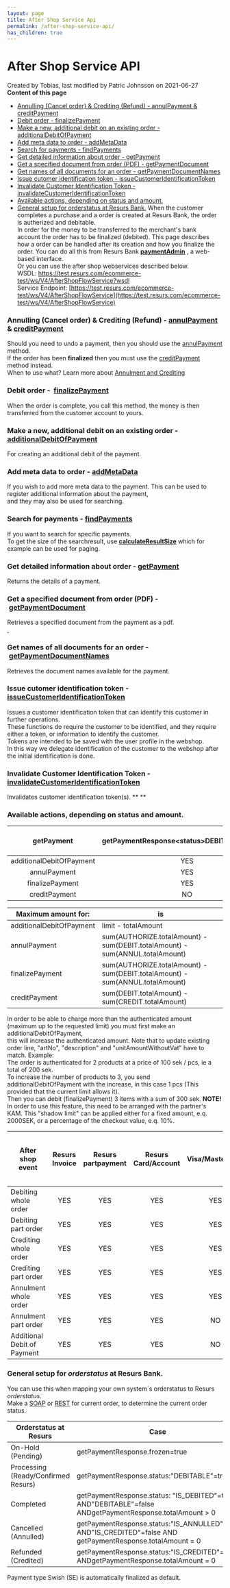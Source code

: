 ```yaml
---
layout: page
title: After Shop Service Api
permalink: /after-shop-service-api/
has_children: true
---
```



# After Shop Service API 
Created by Tobias, last modified by Patric Johnsson on 2021-06-27
**Content of this page**
- [Annulling (Cancel order) & Crediting (Refund) - annulPayment &
  creditPayment](#AfterShopServiceAPI-Annulling(Cancelorder)&Crediting(Refund)-annulPayment&creditPayment)
- [Debit order -
  finalizePayment](#AfterShopServiceAPI-Debitorder-finalizePayment)
- [Make a new, additional debit on an existing order -
  additionalDebitOfPayment](#AfterShopServiceAPI-Makeanew,additionaldebitonanexistingorder-additionalDebitOfPayment)
- [Add meta data to order -
  addMetaData](#AfterShopServiceAPI-Addmetadatatoorder-addMetaData)
- [Search for payments -
  findPayments](#AfterShopServiceAPI-Searchforpayments-findPayments)
- [Get detailed information about order -
  getPayment](#AfterShopServiceAPI-Getdetailedinformationaboutorder-getPayment)
- [Get a specified document from order (PDF) -
  getPaymentDocument](#AfterShopServiceAPI-Getaspecifieddocumentfromorder(PDF)-getPaymentDocument)
- [Get names of all documents for an order -
  getPaymentDocumentNames](#AfterShopServiceAPI-Getnamesofalldocumentsforanorder-getPaymentDocumentNames)
- [Issue cutomer identification token -
  issueCustomerIdentificationToken](#AfterShopServiceAPI-Issuecutomeridentificationtoken-issueCustomerIdentificationToken)
- [Invalidate Customer Identification Token -
  invalidateCustomerIdentificationToken](#AfterShopServiceAPI-InvalidateCustomerIdentificationToken-invalidateCustomerIdentificationToken)
- [Available actions, depending on status and
  amount.](#AfterShopServiceAPI-Availableactions,dependingonstatusandamount.)
- [General setup for orderstatus at Resurs
  Bank.](#AfterShopServiceAPI-GeneralsetupfororderstatusatResursBank.)
When the customer completes a purchase and a order is created at Resurs
Bank, the order is autherized and debitable.  
In order for the money to be transferred to the merchant's bank
account the order has to be finalized (debited).
This page describes how a order can be handled after its creation and
how you finalize the order.
You can do all this from Resurs Bank
[**paymentAdmin**](Payment-administration-GUI_327748.html) , a web-based
interface.  
Or you can use the after shop webservices described below.
WSDL: [https://test.resurs.com/ecommerce-test/ws/V4/AfterShopFlowService?wsdl  
](https://test.resurs.com/ecommerce-test/ws/V4/AfterShopFlowService?wsdl)Service
Endpoint: [https://test.resurs.com/ecommerce-test/ws/V4/AfterShopFlowService](https://test.resurs.com/ecommerce-test/ws/V4/AfterShopFlowService)
### Annulling (Cancel order) & Crediting (Refund) - [annulPayment](Annulling_1474881.html) & [creditPayment](1474902.html) 
Should you need to undo a payment, then you should use the
[annulPayment](Annulling_1474881.html) method.  
If the order has been **finalized** then you must use the
[creditPayment](1474902.html) method instead.  
When to use what? Learn more about [Annulment and
Crediting](Concepts-and-Domain_950279.html#ConceptsandDomain-Anchor_AnnulmentAndCrediting)
### Debit order -  [finalizePayment](Finalize-Payment_1474883.html)
When the order is complete, you call this method, the money is then
transferred from the customer account to yours.
### Make a new, additional debit on an existing order - [additionalDebitOfPayment](Additional-Debit-of-Payment_1474956.html)
For creating an additional debit of the payment.
### Add meta data to order - [addMetaData](MetaData-AfterShop_1474961.html)
If you wish to add more meta data to the payment. This can be used to
register additional information about the payment,  
and they may also be used for searching.
### Search for payments - [findPayments](Find-Payments_1474966.html)
If you want to search for specific payments.  
To get the size of the searchresult, use
[**calculateResultSize**](Calculate-Searchresult-Size_1475503.html)
which for example can be used for paging.
### Get detailed information about order - [getPayment](Get-Payment_1474970.html)
Returns the details of a payment.
### Get a specified document from order (PDF) - [getPaymentDocument](1474974.html)
Retrieves a specified document from the payment as a pdf. [  
 ](1474974.html)
### Get names of all documents for an order - [getPaymentDocumentNames](Get-Payment-Document-Names_1474996.html)
Retrieves the document names available for the payment.
### Issue cutomer identification token - [issueCustomerIdentificationToken](/docs/pages/createpage.action?spaceKey=ecom&title=Issue+Customer+Identification+Token&linkCreation=true&fromPageId=327799)
Issues a customer identification token that can identify this customer
in further operations.  
These functions do require the customer to be identified, and they
require either a token, or information to identify the customer.  
Tokens are intended to be saved with the user profile in the webshop.  
In this way we delegate identification of the customer to the webshop
after the initial identification is done.
### Invalidate Customer Identification Token - [invalidateCustomerIdentificationToken](/docs/pages/createpage.action?spaceKey=ecom&title=Invalidate+Customer+Identification+Token&linkCreation=true&fromPageId=327799)
Invalidates customer identification token(s).
** **
  
### Available actions, depending on status and amount.
  
|      **getPayment**      | getPaymentResponse\<status\>DEBITABLE\<status\> | getPaymentResponse\<status\>CREDITABLE\<status\> | getPaymentResponse \<status\>DEBITABLE\<status\>\<status\>CREDITABLE\<status\> |
|:------------------------:|:-----------------------------------------------:|:------------------------------------------------:|:------------------------------------------------------------------------------:|
| additionalDebitOfPayment |                       YES                       |                       YES                        |                                      YES                                       |
|       annulPayment       |                       YES                       |                        NO                        |                                      YES                                       |
|     finalizePayment      |                       YES                       |                        NO                        |                                      YES                                       |
|      creditPayment       |                       NO                        |                       YES                        |                                      YES                                       |
  
  
  
  
| Maximum amount for:      | is                                                                           |
|--------------------------|------------------------------------------------------------------------------|
| additionalDebitOfPayment | limit - totalAmount                                                          |
| annulPayment             | sum(AUTHORIZE.totalAmount) - sum(DEBIT.totalAmount) - sum(ANNUL.totalAmount) |
| finalizePayment          | sum(AUTHORIZE.totalAmount) - sum(DEBIT.totalAmount) - sum(ANNUL.totalAmount) |
| creditPayment            | sum(DEBIT.totalAmount) - sum(CREDIT.totalAmount)                             |
  
  
  
In order to be able to charge more than the authenticated amount
(maximum up to the requested limit) you must first make an
additionalDebitOfPayment,  
this will increase the authenticated amount. Note that to update
existing order line, "artNo", "description" and "unitAmountWithoutVat"
have to match.
Example:  
The order is authenticated for 2 products at a price of 100 sek / pcs,
ie a total of 200 sek.  
To increase the number of products to 3, you send
additionalDebitOfPayment with the increase, in this case 1 pcs (This
provided that the current limit allows it).  
Then you can debit (finalizePayment) 3 items with a sum of 300 sek.
**NOTE!** In order to use this feature, this need to be arranged with
the partner's KAM. This "shadow limit" can be applied either for a fixed
amount, e.q. 2000SEK, or a percentage of the checkout value, e.q. 10%.
  
| After shop event            | Resurs Invoice | Resurs partpayment | Resurs Card/Account | Visa/MasterCard | Bank payments directly from account to account:*Swish, Trustly* |
|-----------------------------|:--------------:|:------------------:|:-------------------:|:---------------:|:---------------------------------------------------------------:|
| Debiting whole order        |      YES       |        YES         |         YES         |       YES       |                               NO                                |
| Debiting part order         |      YES       |        YES         |         YES         |       YES       |                               NO                                |
| Crediting whole order       |      YES       |        YES         |         YES         |       YES       |                               YES                               |
| Crediting part order        |      YES       |        YES         |         YES         |       YES       |                               YES                               |
| Annulment whole order       |      YES       |        YES         |         YES         |       YES       |                               NO                                |
| Annulment part order        |      YES       |        YES         |         YES         |       NO        |                               NO                                |
| Additional Debit of Payment |      YES       |        YES         |         YES         |       NO        |                               NO                                |
  
### General setup for *orderstatus* at Resurs Bank.
You can use this when mapping your own system´s orderstatus to Resurs
*orderstatus*.  
Make a
[SOAP](Get-Payment_1474970.html) or [REST](https://test.resurs.com/docs/display/ecom/Resurs+Checkout#ResursCheckout-/payments/%7BorderReference%7D-GET) for
current order, to determine the current order status.
  
| Orderstatus at Resurs               | Case                                                                                                       |
|-------------------------------------|------------------------------------------------------------------------------------------------------------|
| On-Hold (Pending)                   | getPaymentResponse.frozen=true                                                                             |
| Processing (Ready/Confirmed Resurs) | getPaymentResponse.status:"DEBITABLE"=true                                                                 |
| Completed                           | getPaymentResponse.status: "IS_DEBITED"=true AND"DEBITABLE"=false ANDgetPaymentResponse.totalAmount \> 0   |
| Cancelled (Annulled)                | getPaymentResponse.status:"IS_ANNULLED"=true AND"IS_CREDITED"=false AND getPaymentResponse.totalAmount = 0 |
| Refunded (Credited)                 | getPaymentResponse.status:"IS_CREDITED"=true ANDgetPaymentResponse.totalAmount = 0                         |
  
Payment type Swish (SE) is automatically finalized as default.
